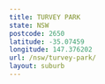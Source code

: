 ```yaml
---
title: TURVEY PARK
state: NSW
postcode: 2650
latitude: -35.07459
longitude: 147.376202
url: /nsw/turvey-park/
layout: suburb
---
```

